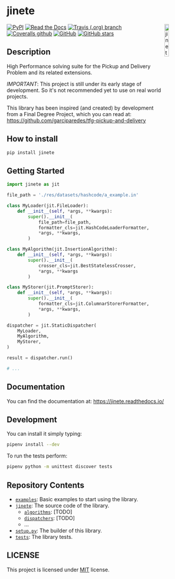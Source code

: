 
# jinete

<img align="right" width="15%" src="https://github.com/garciparedes/jinete/blob/master/res/images/jinete.svg?raw=true&sanitize=true" alt="jinete">

[![PyPI](https://img.shields.io/pypi/v/jinete.svg)](https://pypi.org/project/jinete)
[![Read the Docs](https://img.shields.io/readthedocs/jinete.svg)](https://jinete.readthedocs.io/)
[![Travis (.org) branch](https://img.shields.io/travis/garciparedes/jinete/master.svg)](https://travis-ci.org/garciparedes/jinete/branches)
[![Coveralls github](https://img.shields.io/coveralls/github/garciparedes/jinete.svg)](https://coveralls.io/github/garciparedes/jinete)
[![GitHub](https://img.shields.io/github/license/garciparedes/jinete.svg)](https://github.com/garciparedes/jinete/blob/master/LICENSE)
[![GitHub stars](https://img.shields.io/github/stars/garciparedes/jinete.svg)](https://github.com/garciparedes/jinete)

## Description 

High Performance solving suite for the Pickup and Delivery Problem and its related extensions. 

*IMPORTANT*: This project is still under its early stage of development. So it's not recommended yet to use on real world projects. 

This library has been inspired (and created) by development from a Final Degree Project, which you can read at: https://github.com/garciparedes/tfg-pickup-and-delivery


## How to install

```bash
pip install jinete
```

## Getting Started

```python
import jinete as jit

file_path = './res/datasets/hashcode/a_example.in'

class MyLoader(jit.FileLoader):
    def __init__(self, *args, **kwargs):
        super().__init__(
            file_path=file_path,
            formatter_cls=jit.HashCodeLoaderFormatter,
            *args, **kwargs,
        )

class MyAlgorithm(jit.InsertionAlgorithm):
    def __init__(self, *args, **kwargs):
        super().__init__(
            crosser_cls=jit.BestStatelessCrosser,
            *args, **kwargs
        )

class MyStorer(jit.PromptStorer):
    def __init__(self, *args, **kwargs):
        super().__init__(
            formatter_cls=jit.ColumnarStorerFormatter,
            *args, **kwargs,
        )

dispatcher = jit.StaticDispatcher(
    MyLoader,
    MyAlgorithm,
    MyStorer,
)

result = dispatcher.run()

# ...

```

## Documentation
You can find the documentation at: https://jinete.readthedocs.io/


## Development

You can install it simply typing:

```bash
pipenv install --dev
```

To run the tests perform:

```bash
pipenv python -m unittest discover tests
```

## Repository Contents

* [`examples`](https://github.com/garciparedes/jinete/tree/master/examples/): Basic examples to start using the library.
* [`jinete`](https://github.com/garciparedes/jinete/tree/master/jinete/): The source code of the library.
    * [`algorithms`](https://github.com/garciparedes/jinete/tree/master/algorithms/): [TODO]
    * [`dispatchers`](https://github.com/garciparedes/jinete/tree/master/dispatchers/): [TODO]
    * ...
* [`setup.py`](https://github.com/garciparedes/jinete/tree/master/setup.py): The builder of this library.
* [`tests`](https://github.com/garciparedes/jinete/tree/master/tests/): The library tests.

## LICENSE
This project is licensed under [MIT](LICENSE) license.
